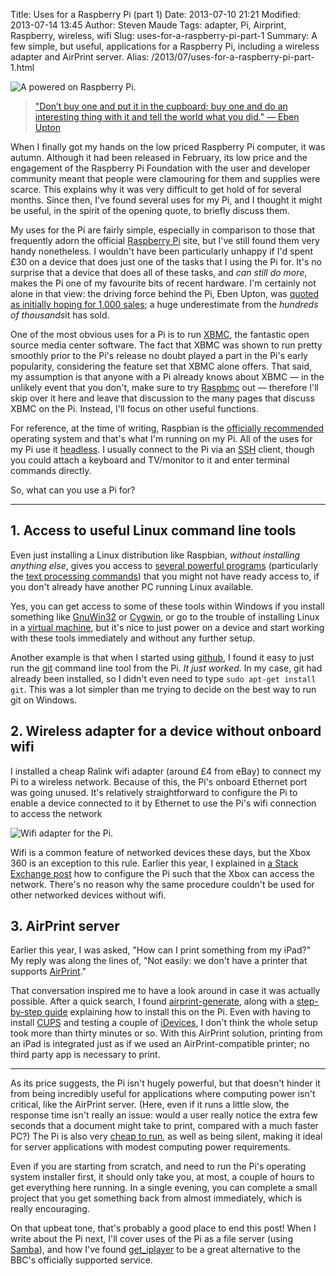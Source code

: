 Title: Uses for a Raspberry Pi (part 1)
Date: 2013-07-10 21:21
Modified: 2013-07-14 13:45
Author: Steven Maude
Tags: adapter, Pi, Airprint, Raspberry, wireless, wifi
Slug: uses-for-a-raspberry-pi-part-1
Summary: A few simple, but useful, applications for a Raspberry Pi, including a wireless adapter and AirPrint server.
Alias: /2013/07/uses-for-a-raspberry-pi-part-1.html

<img class="article-image" src="{filename}/images/2013/Raspberry_Pi.jpg" alt="A powered on Raspberry Pi.">

> ["Don’t buy one and put it in the cupboard; buy one and do an
> interesting thing with it and tell the world what you did." — Eben
> Upton](http://www.dailybrink.com/?p=3304)

When I finally got my hands on the low priced Raspberry Pi computer, it
was autumn. Although it had been released in February, its low price and
the engagement of the Raspberry Pi Foundation with the user and
developer community meant that people were clamouring for them and
supplies were scarce. This explains why it was very difficult to get
hold of for several months. Since then, I've found several uses for my
Pi, and I thought it might be useful, in the spirit of the opening
quote, to briefly discuss them.

My uses for the Pi are fairly simple, especially in comparison to those
that frequently adorn the official [Raspberry
Pi](http://www.raspberrypi.org/) site, but I've still found them very
handy nonetheless. I wouldn't have been particularly unhappy if I'd
spent £30 on a device that does just one of the tasks that I using the
Pi for. It's no surprise that a device that does all of these tasks, and
*can still do more*, makes the Pi one of my favourite bits of recent
hardware. I'm certainly not alone in that view: the driving force behind
the Pi, Eben Upton, was [quoted as initially hoping for 1,000
sales](http://www.zdnet.com/we-thought-wed-sell-1000-the-inside-story-of-the-raspberry-pi-7000009718/);
a huge underestimate from the *hundreds of thousands*it has sold.

One of the most obvious uses for a Pi is to run [XBMC](http://xbmc.org),
the fantastic open source media center software. The fact that XBMC was
shown to run pretty smoothly prior to the Pi's release no doubt played a
part in the Pi's early popularity, considering the feature set that XBMC
alone offers. That said, my assumption is that anyone with a Pi already
knows about XBMC — in the unlikely event that you don't, make sure to
try [Raspbmc](http://www.raspbmc.com/) out — therefore I'll skip over it
here and leave that discussion to the many pages that discuss XBMC on
the Pi. Instead, I'll focus on other useful functions.

For reference, at the time of writing, Raspbian is the [officially
recommended](http://www.raspberrypi.org/downloads) operating system and
that's what I'm running on my Pi. All of the uses for my Pi use it
[headless](https://en.wikipedia.org/wiki/Headless_system). I usually
connect to the Pi via an
[SSH](https://en.wikipedia.org/wiki/Secure_Shell) client, though you
could attach a keyboard and TV/monitor to it and enter terminal commands
directly.

So, what can you use a Pi for?

* * * * *

## 1. Access to useful Linux command line tools

Even just installing a Linux distribution like Raspbian, *without
installing anything else*, gives you access to [several powerful
programs](https://en.wikipedia.org/wiki/List_of_Unix_utilities)
(particularly the [text processing
commands](https://github.com/nschneid/unix-text-commands)) that you
might not have ready access to, if you don't already have another PC
running Linux available.

Yes, you can get access to some of these tools within Windows if you
install something like [GnuWin32](http://gnuwin32.sourceforge.net/) or
[Cygwin](http://www.cygwin.com/), or go to the trouble of installing
Linux in a [virtual machine](https://www.virtualbox.org/), but it's nice
to just power on a device and start working with these tools immediately
and without any further setup.

Another example is that when I started using
[github](https://github.com/StevenMaude), I found it easy to just run
the [git](http://git-scm.com/) command line tool from the Pi. *It just
worked.* In my case, git had already been installed, so I didn't even
need to type `sudo apt-get install git`. This was a lot
simpler than me trying to decide on the best way to run git on Windows.

## 2. Wireless adapter for a device without onboard wifi

I installed a cheap Ralink wifi adapter (around £4 from eBay) to connect
my Pi to a wireless network. Because of this, the Pi's onboard Ethernet
port was going unused. It's relatively straightforward to configure the
Pi to enable a device connected to it by Ethernet to use the Pi's wifi
connection to access the network

<img class="article-image" src="{filename}/images/2013/Wifi_dongle.jpg" alt="Wifi adapter for the Pi.">

Wifi is a common feature of networked devices these days, but the Xbox
360 is an exception to this rule. Earlier this year, I explained in [a
Stack Exchange post](http://unix.stackexchange.com/a/64353) how to
configure the Pi such that the Xbox can access the network. There's no
reason why the same procedure couldn't be used for other networked
devices without wifi.

## 3. AirPrint server

Earlier this year, I was asked, "How can I print something from my
iPad?"
My reply was along the lines of, "Not easily: we don't have a printer
that supports [AirPrint](http://support.apple.com/kb/ht4356)."

That conversation inspired me to have a look around in case it was
actually possible. After a quick search, I found
[airprint-generate](https://github.com/tjfontaine/airprint-generate),
along with a [step-by-step
guide](http://the.taoofmac.com/space/blog/2012/12/16/1730) explaining
how to install this on the Pi. Even with having to install
[CUPS](http://www.cups.org/) and testing a couple of
[iDevices](https://en.wikipedia.org/wiki/IDevice), I don't think the
whole setup took more than thirty minutes or so. With this AirPrint
solution, printing from an iPad is integrated just as if we used an
AirPrint-compatible printer; no third party app is necessary to print.

* * * * *

As its price suggests, the Pi isn't hugely powerful, but that doesn't
hinder it from being incredibly useful for applications where computing
power isn't critical, like the AirPrint server. (Here, even if it runs a
little slow, the response time isn't really an issue: would a user
really notice the extra few seconds that a document might take to print,
compared with a much faster PC?) The Pi is also very [cheap to
run](http://www.raspberrypi.org/phpBB3/viewtopic.php?t=18043), as well
as being silent, making it ideal for server applications with modest
computing power requirements.

Even if you are starting from scratch, and need to run the Pi's
operating system installer first, it should only take you, at most, a
couple of hours to get everything here running. In a single evening, you
can complete a small project that you get something back from almost
immediately, which is really encouraging.

On that upbeat tone, that's probably a good place to end this post! When
I write about the Pi next, I'll cover uses of the Pi as a file server
(using [Samba](http://www.samba.org/)), and how I've found
[get_iplayer](http://www.infradead.org/get_iplayer/html/get_iplayer.html)
to be a great alternative to the BBC's officially supported service.
